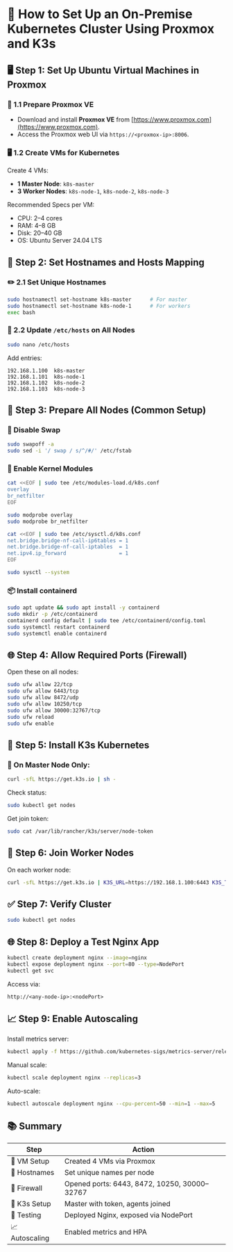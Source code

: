
# 🧾 How to Set Up an On-Premise Kubernetes Cluster Using Proxmox and K3s

## 🖥️ Step 1: Set Up Ubuntu Virtual Machines in Proxmox

### 🔧 1.1 Prepare Proxmox VE
- Download and install **Proxmox VE** from [https://www.proxmox.com](https://www.proxmox.com).
- Access the Proxmox web UI via `https://<proxmox-ip>:8006`.

### 🖥️ 1.2 Create VMs for Kubernetes
Create 4 VMs:
- **1 Master Node**: `k8s-master`
- **3 Worker Nodes**: `k8s-node-1`, `k8s-node-2`, `k8s-node-3`

Recommended Specs per VM:
- CPU: 2–4 cores
- RAM: 4–8 GB
- Disk: 20–40 GB
- OS: Ubuntu Server 24.04 LTS

## 🧾 Step 2: Set Hostnames and Hosts Mapping

### ✏️ 2.1 Set Unique Hostnames
```bash
sudo hostnamectl set-hostname k8s-master      # For master
sudo hostnamectl set-hostname k8s-node-1      # For workers
exec bash
```

### 🧭 2.2 Update `/etc/hosts` on All Nodes
```bash
sudo nano /etc/hosts
```
Add entries:
```
192.168.1.100  k8s-master
192.168.1.101  k8s-node-1
192.168.1.102  k8s-node-2
192.168.1.103  k8s-node-3
```

## 🔐 Step 3: Prepare All Nodes (Common Setup)

### 🔧 Disable Swap
```bash
sudo swapoff -a
sudo sed -i '/ swap / s/^/#/' /etc/fstab
```

### 🧱 Enable Kernel Modules
```bash
cat <<EOF | sudo tee /etc/modules-load.d/k8s.conf
overlay
br_netfilter
EOF

sudo modprobe overlay
sudo modprobe br_netfilter
```

```bash
cat <<EOF | sudo tee /etc/sysctl.d/k8s.conf
net.bridge.bridge-nf-call-ip6tables = 1
net.bridge.bridge-nf-call-iptables  = 1
net.ipv4.ip_forward                 = 1
EOF

sudo sysctl --system
```

### 📦 Install containerd
```bash
sudo apt update && sudo apt install -y containerd
sudo mkdir -p /etc/containerd
containerd config default | sudo tee /etc/containerd/config.toml
sudo systemctl restart containerd
sudo systemctl enable containerd
```

## 🌐 Step 4: Allow Required Ports (Firewall)

Open these on all nodes:
```bash
sudo ufw allow 22/tcp
sudo ufw allow 6443/tcp
sudo ufw allow 8472/udp
sudo ufw allow 10250/tcp
sudo ufw allow 30000:32767/tcp
sudo ufw reload
sudo ufw enable
```

## 🚀 Step 5: Install K3s Kubernetes

### 🧭 On Master Node Only:
```bash
curl -sfL https://get.k3s.io | sh -
```

Check status:
```bash
sudo kubectl get nodes
```

Get join token:
```bash
sudo cat /var/lib/rancher/k3s/server/node-token
```

## 🧩 Step 6: Join Worker Nodes

On each worker node:
```bash
curl -sfL https://get.k3s.io | K3S_URL=https://192.168.1.100:6443 K3S_TOKEN=<PASTE_YOUR_TOKEN_HERE> sh -
```

## ✅ Step 7: Verify Cluster

```bash
sudo kubectl get nodes
```

## 🌐 Step 8: Deploy a Test Nginx App

```bash
kubectl create deployment nginx --image=nginx
kubectl expose deployment nginx --port=80 --type=NodePort
kubectl get svc
```

Access via:
```
http://<any-node-ip>:<nodePort>
```

## 📈 Step 9: Enable Autoscaling

Install metrics server:
```bash
kubectl apply -f https://github.com/kubernetes-sigs/metrics-server/releases/latest/download/components.yaml
```

Manual scale:
```bash
kubectl scale deployment nginx --replicas=3
```

Auto-scale:
```bash
kubectl autoscale deployment nginx --cpu-percent=50 --min=1 --max=5
```

## 📚 Summary

| Step | Action |
|------|--------|
| 🧱 VM Setup | Created 4 VMs via Proxmox |
| 🧾 Hostnames | Set unique names per node |
| 🔐 Firewall | Opened ports: 6443, 8472, 10250, 30000–32767 |
| 🚀 K3s Setup | Master with token, agents joined |
| 🧪 Testing | Deployed Nginx, exposed via NodePort |
| 📈 Autoscaling | Enabled metrics and HPA |
